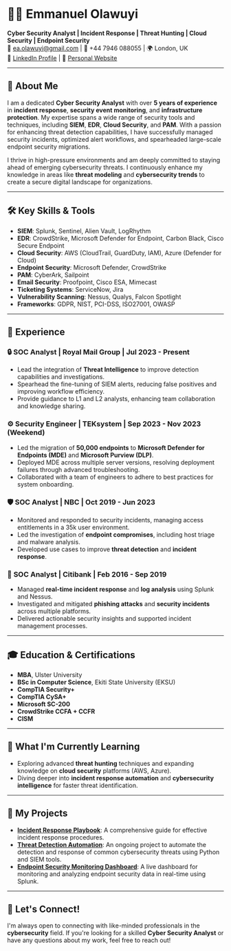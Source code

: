 # 👨‍💻 Emmanuel Olawuyi
**Cyber Security Analyst | Incident Response | Threat Hunting | Cloud Security | Endpoint Security**  
📧 [ea.olawuyi@gmail.com](mailto:ea.olawuyi@gmail.com) | 📱 +44 7946 088055 | 🌍 London, UK  
🔗 [LinkedIn Profile](#) | 🔗 [Personal Website](#)  

---

## 👋 About Me
I am a dedicated **Cyber Security Analyst** with over **5 years of experience** in **incident response**, **security event monitoring**, and **infrastructure protection**. My expertise spans a wide range of security tools and techniques, including **SIEM**, **EDR**, **Cloud Security**, and **PAM**. With a passion for enhancing threat detection capabilities, I have successfully managed security incidents, optimized alert workflows, and spearheaded large-scale endpoint security migrations.

I thrive in high-pressure environments and am deeply committed to staying ahead of emerging cybersecurity threats. I continuously enhance my knowledge in areas like **threat modeling** and **cybersecurity trends** to create a secure digital landscape for organizations.

---

## 🛠️ Key Skills & Tools
- **SIEM**: Splunk, Sentinel, Alien Vault, LogRhythm  
- **EDR**: CrowdStrike, Microsoft Defender for Endpoint, Carbon Black, Cisco Secure Endpoint  
- **Cloud Security**: AWS (CloudTrail, GuardDuty, IAM), Azure (Defender for Cloud)  
- **Endpoint Security**: Microsoft Defender, CrowdStrike  
- **PAM**: CyberArk, Sailpoint  
- **Email Security**: Proofpoint, Cisco ESA, Mimecast  
- **Ticketing Systems**: ServiceNow, Jira  
- **Vulnerability Scanning**: Nessus, Qualys, Falcon Spotlight  
- **Frameworks**: GDPR, NIST, PCI-DSS, ISO27001, OWASP

---

## 💼 Experience

### 🔒 **SOC Analyst** | Royal Mail Group | Jul 2023 - Present  
- Lead the integration of **Threat Intelligence** to improve detection capabilities and investigations.  
- Spearhead the fine-tuning of SIEM alerts, reducing false positives and improving workflow efficiency.  
- Provide guidance to L1 and L2 analysts, enhancing team collaboration and knowledge sharing.

### ⚙️ **Security Engineer** | TEKsystem | Sep 2023 - Nov 2023 (Weekend)  
- Led the migration of **50,000 endpoints** to **Microsoft Defender for Endpoints (MDE)** and **Microsoft Purview (DLP)**.  
- Deployed MDE across multiple server versions, resolving deployment failures through advanced troubleshooting.  
- Collaborated with a team of engineers to adhere to best practices for system onboarding.

### 🛡️ **SOC Analyst** | NBC | Oct 2019 - Jun 2023  
- Monitored and responded to security incidents, managing access entitlements in a 35k user environment.  
- Led the investigation of **endpoint compromises**, including host triage and malware analysis.  
- Developed use cases to improve **threat detection** and **incident response**.

### 🏦 **SOC Analyst** | Citibank | Feb 2016 - Sep 2019  
- Managed **real-time incident response** and **log analysis** using Splunk and Nessus.  
- Investigated and mitigated **phishing attacks** and **security incidents** across multiple platforms.  
- Delivered actionable security insights and supported incident management processes.

---

## 🎓 Education & Certifications
- **MBA**, Ulster University  
- **BSc in Computer Science**, Ekiti State University (EKSU)  
- **CompTIA Security+**  
- **CompTIA CySA+**  
- **Microsoft SC-200**  
- **CrowdStrike CCFA + CCFR**  
- **CISM**

---

## 🌱 What I'm Currently Learning
- Exploring advanced **threat hunting** techniques and expanding knowledge on **cloud security** platforms (AWS, Azure).  
- Diving deeper into **incident response automation** and **cybersecurity intelligence** for faster threat identification.

---

## 📂 My Projects
- **[Incident Response Playbook](#)**: A comprehensive guide for effective incident response procedures.  
- **[Threat Detection Automation](#)**: An ongoing project to automate the detection and response of common cybersecurity threats using Python and SIEM tools.  
- **[Endpoint Security Monitoring Dashboard](#)**: A live dashboard for monitoring and analyzing endpoint security data in real-time using Splunk.

---

## 🤝 Let's Connect!
I'm always open to connecting with like-minded professionals in the **cybersecurity** field. If you're looking for a skilled **Cyber Security Analyst** or have any questions about my work, feel free to reach out!
